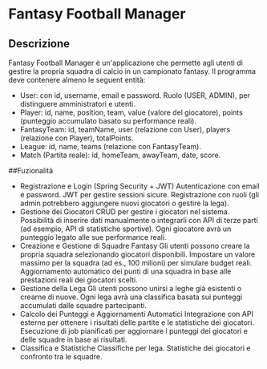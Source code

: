 # Fantasy Football Manager

## Descrizione
Fantasy Football Manager è un'applicazione che permette agli utenti di gestire la propria squadra di calcio in un campionato fantasy. 
Il programma deve contenere almeno le seguent entità:
  - User: con id, username, email e password. Ruolo (USER, ADMIN), per distinguere amministratori e utenti.
  - Player: id, name, position, team, value (valore del giocatore), points (punteggio accumulato basato su performance reali).
  - FantasyTeam: id, teamName, user (relazione con User), players (relazione con Player), totalPoints.
  - League: id, name, teams (relazione con FantasyTeam).
  - Match (Partita reale): id, homeTeam, awayTeam, date, score.

##Fuzionalità  

- Registrazione e Login (Spring Security + JWT)
    Autenticazione con email e password.
    JWT per gestire sessioni sicure.
    Registrazione con ruoli (gli admin potrebbero aggiungere nuovi giocatori o gestire la lega).
- Gestione dei Giocatori
    CRUD per gestire i giocatori nel sistema.
    Possibilità di inserire dati manualmente o integrarli con API di terze parti (ad esempio, API di statistiche sportive).
    Ogni giocatore avrà un punteggio legato alle sue performance reali.
- Creazione e Gestione di Squadre Fantasy
    Gli utenti possono creare la propria squadra selezionando giocatori disponibili.
    Impostare un valore massimo per la squadra (ad es., 100 milioni) per simulare budget reali.
    Aggiornamento automatico dei punti di una squadra in base alle prestazioni reali dei giocatori scelti.
- Gestione della Lega
    Gli utenti possono unirsi a leghe già esistenti o crearne di nuove.
    Ogni lega avrà una classifica basata sui punteggi accumulati dalle squadre partecipanti.
- Calcolo dei Punteggi e Aggiornamenti Automatici
    Integrazione con API esterne per ottenere i risultati delle partite e le statistiche dei giocatori.
    Esecuzione di job pianificati per aggiornare i punteggi dei giocatori e delle squadre in base ai risultati.
- Classifica e Statistiche
    Classifiche per lega.
    Statistiche dei giocatori e confronto tra le squadre.
